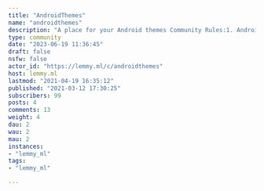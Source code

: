 ```yaml
---
title: "AndroidThemes" 
name: "androidthemes"
description: "A place for your Android themes Community Rules:1. Android themes only,2. No reposting we want original themes,3.  Please try give links to wallpapers, icon packs, etc or where you got them from,"
type: community
date: "2023-06-19 11:36:45"
draft: false
nsfw: false
actor_id: "https://lemmy.ml/c/androidthemes"
host: lemmy.ml
lastmod: "2021-04-19 16:35:12"
published: "2021-03-12 17:30:25"
subscribers: 99
posts: 4
comments: 13
weight: 4
dau: 2
wau: 2
mau: 2
instances:
- "lemmy_ml"
tags: 
- "lemmy_ml"

---
```

